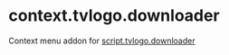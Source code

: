# context.tvlogo.downloader
Context menu addon for [script.tvlogo.downloader](https://github.com/enen92/script.tvlogo.downloader)
